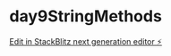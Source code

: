 # day9StringMethods

[Edit in StackBlitz next generation editor ⚡️](https://stackblitz.com/~/github.com/SurendherD/day9StringMethods)